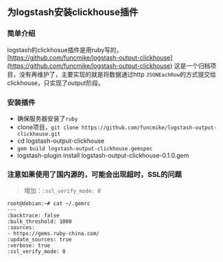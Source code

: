## 为logstash安装clickhouse插件

### 简单介绍
logstash的clickhosue插件是用ruby写的，[https://github.com/funcmike/logstash-output-clickhouse](https://github.com/funcmike/logstash-output-clickhouse) 这是一个归档项目，没有再维护了，主要实现的就是将数据通过http `JSONEachRow`的方式提交给clickhouse，只实现了output阶段。


### 安装插件
- 确保服务器安装了`ruby`
- clone项目，`git clone https://github.com/funcmike/logstash-output-clickhouse.git`
- cd logstash-output-clickhouse
- `gem build logstash-output-clickhouse.gemspec`
- logstash-plugin install logstash-output-clickhouse-0.1.0.gem

### 注意如果使用了国内源的，可能会出现超时，SSL的问题
> 增加：`:ssl_verify_mode: 0`
```
root@debian:~# cat ~/.gemrc
---
:backtrace: false
:bulk_threshold: 1000
:sources:
- https://gems.ruby-china.com/
:update_sources: true
:verbose: true
:ssl_verify_mode: 0
```
